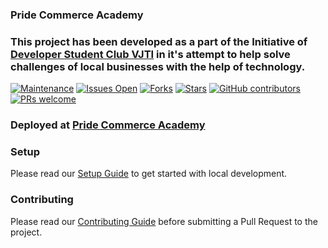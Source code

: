 ### Pride Commerce Academy 

### This project has been developed as a part of the Initiative of <a href="https://dscvjti.tech" target="_blank">Developer Student Club VJTI</a> in it's attempt to help solve challenges of local businesses with the help of technology.

[![Maintenance](https://img.shields.io/badge/Maintained%3F-yes-sucess.svg)](https://gitHub.com/CA-Website/CA-Website/graphs/commit-activity)
[![Issues Open](https://img.shields.io/github/issues/DSC-VJTI/CA-Website)](https://github.com/DSC-VJTI/CA-Website/issues)
[![Forks](https://img.shields.io/github/forks/DSC-VJTI/CA-Website)](https://github.com/DSC-VJTI/CA-Website/network/members)
[![Stars](https://img.shields.io/github/stars/DSC-VJTI/CA-Website)](https://github.com/DSC-VJTI/CA-Website/stargazers)
[![GitHub contributors](https://img.shields.io/github/contributors/DSC-VJTI/CA-Website)](https://gitHub.com/DSC-VJTI/CA-Website/graphs/contributors/)
[![PRs welcome](https://img.shields.io/badge/PRs-welcome-brightgreen.svg?style=flat)](https://github.com/dwyl/esta/issues)

### Deployed at <a href="https://prideca.in" target="_blank">Pride Commerce Academy</a>

### Setup

Please read our [Setup Guide](https://github.com/DSC-VJTI/CA-Website/blob/main/SETUP.md) to get started with local development.

### Contributing

Please read our [Contributing Guide](https://github.com/DSC-VJTI/CA-Website/blob/main/CONTRIBUTING.md) before submitting a Pull Request to the project.
